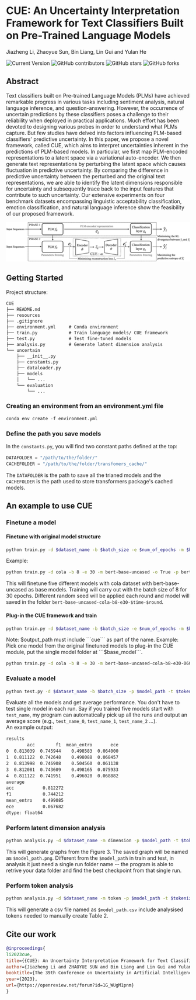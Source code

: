 # CUE: An Uncertainty Interpretation Framework for Text Classifiers Built on Pre-Trained Language Models
Jiazheng Li, Zhaoyue Sun, Bin Liang, Lin Gui and Yulan He

![Current Version](https://img.shields.io/badge/version-v1.0-blue)
![GitHub contributors](https://img.shields.io/github/contributors/lijiazheng99/CUE)
![GitHub stars](https://img.shields.io/github/stars/lijiazheng99/CUE?style=social)
![GitHub forks](https://img.shields.io/github/forks/lijiazheng99/CUE?style=social)

## Abstract

Text classifiers built on Pre-trained Language Models (PLMs) have achieved remarkable progress in various tasks including sentiment analysis, natural language inference, and question-answering. However, the occurrence of uncertain predictions by these classifiers poses a challenge to their reliability when deployed in practical applications. Much effort has been devoted to designing various probes in order to understand what PLMs capture. But few studies have delved into factors influencing PLM-based classifiers' predictive uncertainty. In this paper, we propose a novel framework, called CUE, which aims to interpret uncertainties inherent in the predictions of PLM-based models. In particular, we first map PLM-encoded representations to a latent space via a variational auto-encoder. We then generate text representations by perturbing the latent space which causes fluctuation in predictive uncertainty. By comparing the difference in predictive uncertainty between the perturbed and the original text representations, we are able to identify the latent dimensions responsible for uncertainty and subsequently trace back to the input features that contribute to such uncertainty. Our extensive experiments on four benchmark datasets encompassing linguistic acceptability classification, emotion classification, and natural language inference show the feasibility of our proposed framework.

<p align="center">
<img src="./resources/pipeline_cue.png" width="550" >
</p>

## Getting Started

Project structure:
```
CUE
├── README.md
├── resources
├── .gitignore
├── environment.yml     # Conda environment     
├── train.py            # Train language models/ CUE framework
├── test.py             # Test fine-tuned models
├── analysis.py         # Generate latent dimension analysis
└── uncertain
    ├── __init__.py
    ├── constants.py    
    ├── dataloader.py
    ├── models
    │   └── ...
    └── evaluation
        └── ...
```

### Creating an environment from an environment.yml file

```python
conda env create -f environment.yml
```

### Define the path you save models

In the ```constants.py```, you will find two constant paths defined at the top:
```python
DATAFOLDER = "/path/to/the/folder/"
CACHEFOLDER = "/path/to/the/folder/transfomers_cache/"
```
The ```DATAFOLDER``` is the path to save all the trianed models and the ```CACHEFOLDER``` is the path used to store transformers package's cached models.

## An example to use CUE
### Finetune a model
#### Finetune with original model structure
```bash
python train.py -d $dataset_name -b $batch_size -e $num_of_epochs -m $base_model -o True -p $output_path -r $rounds_to_train -t $tokenizer_name
```
Example:
```bash
python train.py -d cola -b 8 -e 30 -m bert-base-uncased -o True -p bert-base-uncased-cola-b8-e30 -r 5 -t bert-base-uncased
```
This will finetune five different models with cola dataset with bert-base-uncased as base models. Training will carry out with the batch size of 8 for 30 epochs. Different random seed will be applied each round and model will saved in the folder ```bert-base-uncased-cola-b8-e30-$time-$round```.
#### Plug-in the CUE framework and train
```bash
python train.py -d $dataset_name -b $batch_size -e $num_of_epochs -m $base_model -o False -p $output_path -r $rounds_to_train -t $tokenizer_name
```
Note: $output_path must include ```cue``` as part of the name.  
Example:  
Pick one model from the original finetuned models to plug-in the CUE module, put the single model folder at ```$base_model```.
```bash
python train.py -d cola -b 8 -e 30 -m bert-base-uncased-cola-b8-e30-0606-1920-0 -o False -p bert-base-uncased-cola-cue-b8-e30 -r 5 -t bert-base-uncased
```
### Evaluate a model
```bash
python test.py -d $dataset_name -b $batch_size -p $model_path -t $tokenizer_name
```
Evaluate all the models and get average performance. You don't have to test single model in each run. Say if you trained five models start with ```test_name```, my program can automatically pick up all the runs and output an average score (e.g., ```test_name_0```, ```test_name_1```, ```test_name_2``` ...).  
An example output:
```bash
results
        acc        f1  mean_entro       ece
0  0.813039  0.745944    0.498583  0.064000
1  0.811122  0.742648    0.498088  0.068457
2  0.813998  0.746908    0.504560  0.061138
3  0.812081  0.743609    0.498165  0.075933
4  0.811122  0.741951    0.496028  0.068882
average
acc           0.812272
f1            0.744212
mean_entro    0.499085
ece           0.067682
dtype: float64
```
### Perform latent dimension analysis
```bash
python analysis.py -d $dataset_name -m dimension -p $model_path -t $tokenizer_name
```
This will generate graphs from the Figure 3. The saved graph will be named as ```$model_path.png```. Different from the ```$model_path``` in train and test, in analysis it just need a single run folder name -- the program is able to retrive your data folder and find the best checkpoint from that single run.
### Perform token analysis
```bash
python analysis.py -d $dataset_name -m token -p $model_path -t $tokenizer_name
```
This will generate a csv file named as ```$model_path.csv``` include analysised tokens needed to manually create Table 2. 

## Cite our work
```bib
@inproceedings{
li2023cue,
title={{CUE}: An Uncertainty Interpretation Framework for Text Classifiers Built on Pre-Trained Language Models},
author={Jiazheng Li and ZHAOYUE SUN and Bin Liang and Lin Gui and Yulan He},
booktitle={The 39th Conference on Uncertainty in Artificial Intelligence},
year={2023},
url={https://openreview.net/forum?id=1G_WUgM1pnm}
}
```

